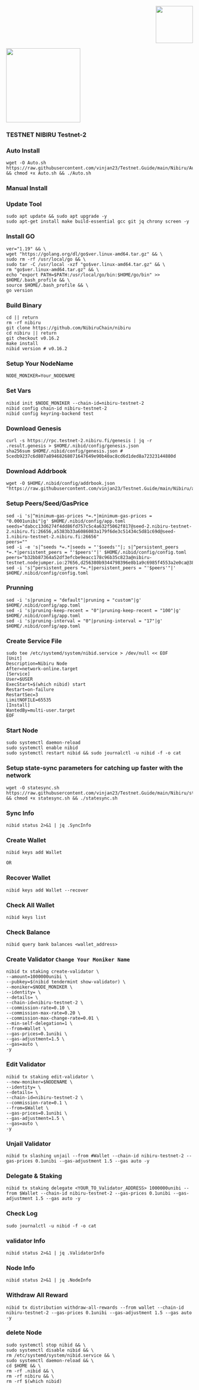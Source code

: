 <p align="right">
  <img height="100" height="auto" src="https://user-images.githubusercontent.com/108977419/207516348-c160303a-57b0-4149-8118-b0d7785dfde8.jpg">
</p

 <p align="center">
 <img height="200" height="auto" src="https://pbs.twimg.com/profile_images/1556857504394526721/OyWtRrNP_400x400.jpg">
 
  
  
### TESTNET NIBIRU Testnet-2
  
### Auto Install
```
wget -O Auto.sh https://raw.githubusercontent.com/vinjan23/Testnet.Guide/main/Nibiru/Auto.sh && chmod +x Auto.sh && ./Auto.sh
```

### Manual Install
  
### Update Tool
  ```
sudo apt update && sudo apt upgrade -y
sudo apt-get install make build-essential gcc git jq chrony screen -y
```
### Install GO
```
ver="1.19" && \
wget "https://golang.org/dl/go$ver.linux-amd64.tar.gz" && \
sudo rm -rf /usr/local/go && \
sudo tar -C /usr/local -xzf "go$ver.linux-amd64.tar.gz" && \
rm "go$ver.linux-amd64.tar.gz" && \
echo "export PATH=$PATH:/usr/local/go/bin:$HOME/go/bin" >> $HOME/.bash_profile && \
source $HOME/.bash_profile && \
go version
```

 ### Build Binary
 
```
cd || return
rm -rf nibiru
git clone https://github.com/NibiruChain/nibiru
cd nibiru || return
git checkout v0.16.2
make install
nibid version # v0.16.2
```

### Setup Your NodeName

```
NODE_MONIKER=Your_NODENAME 
```

### Set Vars
```
nibid init $NODE_MONIKER --chain-id=nibiru-testnet-2
nibid config chain-id nibiru-testnet-2
nibid config keyring-backend test
```

### Download Genesis
```
curl -s https://rpc.testnet-2.nibiru.fi/genesis | jq -r .result.genesis > $HOME/.nibid/config/genesis.json
sha256sum $HOME/.nibid/config/genesis.json # 5cedb9237c6d807a89468268071647649e90b40ac8cd6d1ded8a72323144880d

```

### Download Addrbook
```
wget -O $HOME/.nibid/config/addrbook.json "https://raw.githubusercontent.com/vinjan23/Testnet.Guide/main/Nibiru/addrbook.json"
```

### Setup Peers/Seed/GasPrice
```
sed -i 's|^minimum-gas-prices *=.*|minimum-gas-prices = "0.0001unibi"|g' $HOME/.nibid/config/app.toml
seeds="dabcc13d6274f4dd86fd757c5c4a632f5062f817@seed-2.nibiru-testnet-2.nibiru.fi:26656,a5383b33a6086083a179f6de3c51434c5d81c69d@seed-1.nibiru-testnet-2.nibiru.fi:26656"
peers=""
sed -i -e 's|^seeds *=.*|seeds = "'$seeds'"|; s|^persistent_peers *=.*|persistent_peers = "'$peers'"|' $HOME/.nibid/config/config.toml
peers="b32bb87364a52df3efcbe9eacc178c96b35c823a@nibiru-testnet.nodejumper.io:27656,d256380b9344798396e8b1a9c6985f4553a2e0ca@38.242.219.209:26656,52dacee88cf2b6dc8f6e2c1876880bf370796e72@185.219.142.214:39656,32ba0f7eb69b7b984281b1b189bf1aa022915776@142.132.128.132:36656,858ddaf58e566918591802ba04ce3647c5b01707@65.109.106.91:15656,b6db04994c6eac1721014b74288c47bea5fd4870@31.223.32.35:13656,35b0fd0c923fe48bc44f5af70e999982c2c4bb9b@45.8.133.179:26656,e8633047d8eeebcfcb54f67e9f980c74cad91ed3@217.76.49.64:26656,bd5ec98a09b278a01f1f1a201ba22eea807d2731@65.21.170.3:36656,38d128d24e7d9cbdd80227004a7ca0fa129109b5@65.109.92.148:60656,2ec6cb2a83c178fb490a992a3bd6a5c142c3fc61@135.181.20.30:26656,140221bb147d287a11e6abeb0649c78f8bef2a08@65.109.160.183:12656,ae0036bf4c7d33412a655b036d5bfd37a2aa1b72@65.21.237.241:46656,80030d5945eef7519407d047479d40a2f2bf1fe6@65.109.92.241:11036,977da259c89314700aaadbbe1d9d4da1a50bf643@194.163.135.104:26656,98032241ea61ca6ac066b8fa508baace6678a7a3@190.2.155.67:26656,4216b5d77242b70a0c9009345b903cdc5e347b54@188.166.189.29:39656,8ff8d3effc84c1e5d7bdff36d8921875f7436bcd@65.108.13.185:26858,c08c4d5060697a644838403329be5742bdb4c67f@65.109.92.240:11036,c7f3b61275dc16993c39a1ebc9f6cb5895d11d56@148.251.43.226:46656,7643ed772567e8e69ec1dab94bbdb848043d49f2@34.138.219.117:26656,d67d2bae772c3d44123a7495d56c568a185717f8@213.239.216.252:27656,4028996039d167bfff0590c93fecd950b70c7545@144.126.152.61:26656,32c587c3d9329e6c13c5cd7797eb46b30b628bca@95.217.211.70:12656,bfe4fc33622ca87f9dca188d4a205091b2bd5587@194.163.131.165:26656,0e6b2ec046c7652437a4ae9929dc72782e3ff215@149.28.95.188:26656,95fc1114efeb871c8c28e575923f673ab5b4dba6@109.123.241.109:26656,72a84166fbd6b92d8a772843026cf6a2cd97ffbe@65.109.60.19:46656,057575aaba01d578810021497abe41a74e99075f@84.46.245.176:26656,676a3ce38875bc0ff3a507c507fafa958b9115d0@5.75.136.149:26656,db8f75471ac073b201e0bd56bdaf1bd6c3760c5c@65.109.87.135:13656,b59cb14086b4861eaef6ba9bb335bd44b0f76119@161.97.150.231:26656,3ab57cd651641e80ce82c7b046931bacf638d3f0@167.235.204.231:26656,baf08cf4803c8a5f7d8d026edf65847ae9f29904@85.190.254.137:26656,d2f74fce9d5f33664ebec534b2557a94e67b5232@154.53.59.87:39656,d1f7c37c2df69166e1ffa2ed1b5870427cd17479@23.92.69.78:27656,4537639e8685efe2382c6de93c25eb4f2cca91f9@207.244.239.218:26656,8d22a2251a5fe84ac136bb7aaada10842d121d43@94.250.252.208:26656,e08089921baf39382920a4028db9e5eebd82f3d7@142.132.199.236:21656,51fa995380dad2abf39b828aeb1d0a710a0029f6@80.79.6.64:26656,b502caa5e8071c14179c562a328bb2a096f6b44a@141.94.139.233:30656,c72e69f79dddf63d5c5d8fda2777d313500e8264@82.208.22.68:26656,c484bcbd2045a63dd6d943319179e856041182e3@142.132.151.35:15652,45a72fda58fcc7d0e1c30271d672884778d3b3da@88.210.6.216:12656,c7ca297adbaa2bb780f6940ad06ca4c1e25bbe01@31.187.74.92:26656,3c68ddbae55f3279efc8a6948cb77cefa384d7b6@5.161.105.29:39656,e67a32bac3086bced94e28d4489f005a4ce48fca@185.244.180.84:39656"
sed -i 's|^persistent_peers *=.*|persistent_peers = "'$peers'"|' $HOME/.nibid/config/config.toml
```

### Prunning
```
sed -i 's|pruning = "default"|pruning = "custom"|g' $HOME/.nibid/config/app.toml
sed -i 's|pruning-keep-recent = "0"|pruning-keep-recent = "100"|g' $HOME/.nibid/config/app.toml
sed -i 's|pruning-interval = "0"|pruning-interval = "17"|g' $HOME/.nibid/config/app.toml
```

### Create Service File
```
sudo tee /etc/systemd/system/nibid.service > /dev/null << EOF
[Unit]
Description=Nibiru Node
After=network-online.target
[Service]
User=$USER
ExecStart=$(which nibid) start
Restart=on-failure
RestartSec=3
LimitNOFILE=65535
[Install]
WantedBy=multi-user.target
EOF
```

### Start Node
```
sudo systemctl daemon-reload
sudo systemctl enable nibid
sudo systemctl restart nibid && sudo journalctl -u nibid -f -o cat
```

### Setup state-sync parameters for catching up faster with the network 
```
wget -O statesync.sh https://raw.githubusercontent.com/vinjan23/Testnet.Guide/main/Nibiru/statesync.sh && chmod +x statesync.sh && ./statesync.sh
```
  
### Sync Info
```
nibid status 2>&1 | jq .SyncInfo
```

### Create Wallet
```
nibid keys add Wallet
```

`OR`
  
### Recover Wallet
```
nibid keys add Wallet --recover
```

### Check All Wallet
```
nibid keys list
```
  
### Check Balance
```
nibid query bank balances <wallet_address>
```
  
### Create Validator `Change Your Moniker Name`
```
nibid tx staking create-validator \
--amount=1000000unibi \
--pubkey=$(nibid tendermint show-validator) \
--moniker=$NODE_MONIKER \
--identity= \
--details= \
--chain-id=nibiru-testnet-2 \
--commission-rate=0.10 \
--commission-max-rate=0.20 \
--commission-max-change-rate=0.01 \
--min-self-delegation=1 \
--from=Wallet \
--gas-prices=0.1unibi \
--gas-adjustment=1.5 \
--gas=auto \
-y 
```
  
### Edit Validator
```
nibid tx staking edit-validator \
--new-moniker=$NODENAME \
--identity= \
--details= \
--chain-id=nibiru-testnet-2 \
--commission-rate=0.1 \
--from=$Wallet \
--gas-prices=0.1unibi \
--gas-adjustment=1.5 \
--gas=auto \
-y 
```

### Unjail Validator
```
nibid tx slashing unjail --from #Wallet --chain-id nibiru-testnet-2 --gas-prices 0.1unibi --gas-adjustment 1.5 --gas auto -y 
```

### Delegate & Staking
```
nibid tx staking delegate <YOUR_TO_Validator_ADDRESS> 1000000unibi --from $Wallet --chain-id nibiru-testnet-2 --gas-prices 0.1unibi --gas-adjustment 1.5 --gas auto -y 
```

### Check Log
```
sudo journalctl -u nibid -f -o cat
```

### validator Info
```
nibid status 2>&1 | jq .ValidatorInfo
```

### Node Info
```
nibid status 2>&1 | jq .NodeInfo
```

### Withdraw All Reward
```
nibid tx distribution withdraw-all-rewards --from wallet --chain-id nibiru-testnet-2 --gas-prices 0.1unibi --gas-adjustment 1.5 --gas auto -y 
```

### delete Node
```
sudo systemctl stop nibid && \
sudo systemctl disable nibid && \
rm /etc/systemd/system/nibid.service && \
sudo systemctl daemon-reload && \
cd $HOME && \
rm -rf .nibid && \
rm -rf nibiru && \
rm -rf $(which nibid)
```








  
  
  
  









